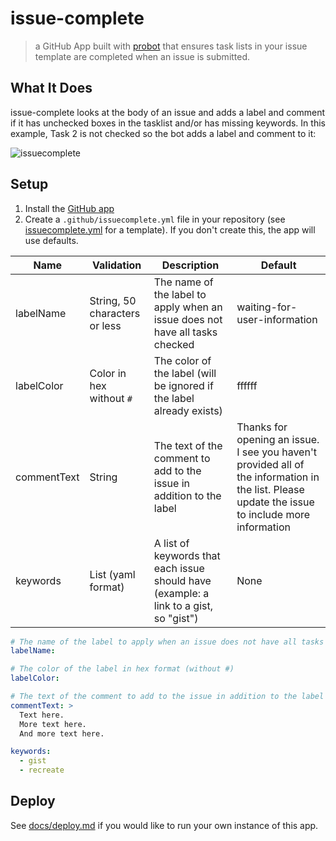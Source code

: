 # issue-complete

> a GitHub App built with [probot](https://github.com/probot/probot) that ensures task lists in your issue template are completed when an issue is submitted.

## What It Does

issue-complete looks at the body of an issue and adds a label and comment if it has unchecked boxes in the tasklist and/or has missing keywords. In this example, Task 2 is not checked so the bot adds a label and comment to it:

![issuecomplete](https://user-images.githubusercontent.com/8315038/37742120-387fd844-2d32-11e8-835e-8469a0dbf5d3.gif)

## Setup

1. Install the [GitHub app](https://github.com/apps/issue-complete)
2. Create a `.github/issuecomplete.yml` file in your repository (see [issuecomplete.yml](issuecomplete.yml) for a template). If you don't create this, the app will use defaults.

| Name | Validation | Description | Default |
| --- | --- | --- | --- |
| labelName | String, 50 characters or less | The name of the label to apply when an issue does not have all tasks checked | waiting-for-user-information |
| labelColor | Color in hex without `#` | The color of the label (will be ignored if the label already exists) | ffffff |
| commentText | String | The text of the comment to add to the issue in addition to the label | Thanks for opening an issue. I see you haven't provided all of the information in the list. Please update the issue to include more information |
| keywords | List (yaml format) | A list of keywords that each issue should have (example: a link to a gist, so "gist") | None |

```yaml
# The name of the label to apply when an issue does not have all tasks checked
labelName:

# The color of the label in hex format (without #)
labelColor:

# The text of the comment to add to the issue in addition to the label
commentText: >
  Text here.
  More text here.
  And more text here.

keywords:
  - gist
  - recreate
```

## Deploy

See [docs/deploy.md](docs/deploy.md) if you would like to run your own instance of this app.
